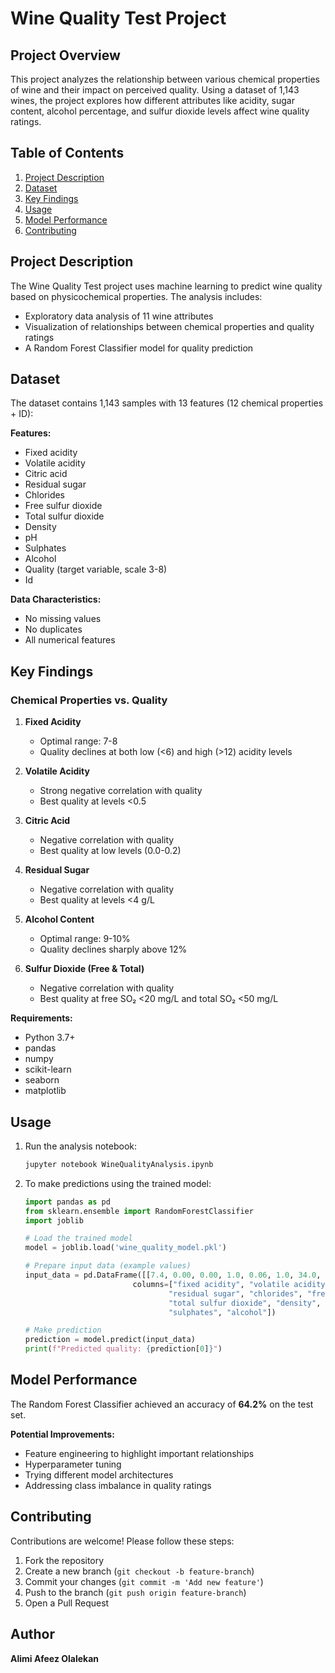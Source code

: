 # Wine Quality Test Project

## Project Overview
This project analyzes the relationship between various chemical properties of wine and their impact on perceived quality. Using a dataset of 1,143 wines, the project explores how different attributes like acidity, sugar content, alcohol percentage, and sulfur dioxide levels affect wine quality ratings.

## Table of Contents
1. [Project Description](#project-description)
2. [Dataset](#dataset)
3. [Key Findings](#key-findings)
4. [Usage](#usage)
5. [Model Performance](#model-performance)
6. [Contributing](#contributing)

## Project Description
The Wine Quality Test project uses machine learning to predict wine quality based on physicochemical properties. The analysis includes:
- Exploratory data analysis of 11 wine attributes
- Visualization of relationships between chemical properties and quality ratings
- A Random Forest Classifier model for quality prediction

## Dataset
The dataset contains 1,143 samples with 13 features (12 chemical properties + ID):

**Features:**
- Fixed acidity
- Volatile acidity
- Citric acid
- Residual sugar
- Chlorides
- Free sulfur dioxide
- Total sulfur dioxide
- Density
- pH
- Sulphates
- Alcohol
- Quality (target variable, scale 3-8)
- Id

**Data Characteristics:**
- No missing values
- No duplicates
- All numerical features

## Key Findings

### Chemical Properties vs. Quality

1. **Fixed Acidity**
   - Optimal range: 7-8
   - Quality declines at both low (<6) and high (>12) acidity levels

2. **Volatile Acidity**
   - Strong negative correlation with quality
   - Best quality at levels <0.5

3. **Citric Acid**
   - Negative correlation with quality
   - Best quality at low levels (0.0-0.2)

4. **Residual Sugar**
   - Negative correlation with quality
   - Best quality at levels <4 g/L

5. **Alcohol Content**
   - Optimal range: 9-10%
   - Quality declines sharply above 12%

6. **Sulfur Dioxide (Free & Total)**
   - Negative correlation with quality
   - Best quality at free SO₂ <20 mg/L and total SO₂ <50 mg/L

**Requirements:**
- Python 3.7+
- pandas
- numpy
- scikit-learn
- seaborn
- matplotlib

## Usage

1. Run the analysis notebook:
   ```bash
   jupyter notebook WineQualityAnalysis.ipynb
   ```

2. To make predictions using the trained model:
   ```python
   import pandas as pd
   from sklearn.ensemble import RandomForestClassifier
   import joblib

   # Load the trained model
   model = joblib.load('wine_quality_model.pkl')

   # Prepare input data (example values)
   input_data = pd.DataFrame([[7.4, 0.00, 0.00, 1.0, 0.06, 1.0, 34.0, 0.98, 2, 0.56, 2.0]],
                           columns=["fixed acidity", "volatile acidity", "citric acid",
                                   "residual sugar", "chlorides", "free sulfur dioxide",
                                   "total sulfur dioxide", "density", "pH",
                                   "sulphates", "alcohol"])

   # Make prediction
   prediction = model.predict(input_data)
   print(f"Predicted quality: {prediction[0]}")
   ```

## Model Performance
The Random Forest Classifier achieved an accuracy of **64.2%** on the test set.

**Potential Improvements:**
- Feature engineering to highlight important relationships
- Hyperparameter tuning
- Trying different model architectures
- Addressing class imbalance in quality ratings

## Contributing
Contributions are welcome! Please follow these steps:

1. Fork the repository
2. Create a new branch (`git checkout -b feature-branch`)
3. Commit your changes (`git commit -m 'Add new feature'`)
4. Push to the branch (`git push origin feature-branch`)
5. Open a Pull Request

## Author
**Alimi Afeez Olalekan**
